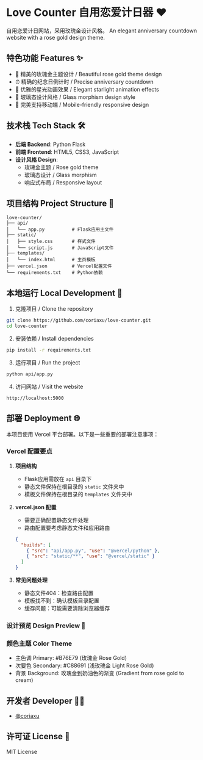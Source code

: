 # Love Counter 自用恋爱计日器 ❤️

自用恋爱计日网站，采用玫瑰金设计风格。
An elegant anniversary countdown website with a rose gold design theme.

## 特色功能 Features ✨

- 💝 精美的玫瑰金主题设计 / Beautiful rose gold theme design
- ⏰ 精确的纪念日倒计时 / Precise anniversary countdown
- 🌟 优雅的星光动画效果 / Elegant starlight animation effects
- 🎨 玻璃态设计风格 / Glass morphism design style
- 📱 完美支持移动端 / Mobile-friendly responsive design

## 技术栈 Tech Stack 🛠️

- **后端 Backend**: Python Flask
- **前端 Frontend**: HTML5, CSS3, JavaScript
- **设计风格 Design**: 
  - 玫瑰金主题 / Rose gold theme
  - 玻璃态设计 / Glass morphism
  - 响应式布局 / Responsive layout

## 项目结构 Project Structure 📁

```
love-counter/
├── api/
│   └── app.py          # Flask应用主文件
├── static/
│   ├── style.css       # 样式文件
│   └── script.js       # JavaScript文件
├── templates/
│   └── index.html      # 主页模板
├── vercel.json         # Vercel配置文件
└── requirements.txt    # Python依赖
```

## 本地运行 Local Development 🚀

1. 克隆项目 / Clone the repository
```bash
git clone https://github.com/coriaxu/love-counter.git
cd love-counter
```

2. 安装依赖 / Install dependencies
```bash
pip install -r requirements.txt
```

3. 运行项目 / Run the project
```bash
python api/app.py
```

4. 访问网站 / Visit the website
```
http://localhost:5000
```

## 部署 Deployment 🌐

本项目使用 Vercel 平台部署。以下是一些重要的部署注意事项：

### Vercel 配置要点

1. **项目结构**
   - Flask应用需放在 `api` 目录下
   - 静态文件保持在根目录的 `static` 文件夹中
   - 模板文件保持在根目录的 `templates` 文件夹中

2. **vercel.json 配置**
   - 需要正确配置静态文件处理
   - 路由配置要考虑静态文件和应用路由
   ```json
   {
     "builds": [
       { "src": "api/app.py", "use": "@vercel/python" },
       { "src": "static/**", "use": "@vercel/static" }
     ]
   }
   ```

3. **常见问题处理**
   - 静态文件404：检查路由配置
   - 模板找不到：确认模板目录配置
   - 缓存问题：可能需要清除浏览器缓存

### 设计预览 Design Preview 🎨

### 颜色主题 Color Theme
- 主色调 Primary: #B76E79 (玫瑰金 Rose Gold)
- 次要色 Secondary: #C88691 (浅玫瑰金 Light Rose Gold)
- 背景 Background: 玫瑰金到奶油色的渐变 (Gradient from rose gold to cream)

## 开发者 Developer 👩‍💻

- [@coriaxu](https://github.com/coriaxu)

## 许可证 License 📄

MIT License
